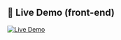 ## 🚀 Live Demo (front-end) 
[![Live Demo](https://img.shields.io/badge/Live-Demo-blue?style=for-the-badge)](https://sparkly-elf-c0a761.netlify.app/)

